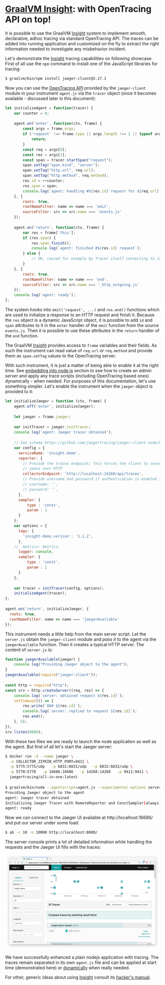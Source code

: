 # [GraalVM Insight](Insight.md): with OpenTracing API on top!

It is possible to use the GraalVM [Insight](Insight.md) system to implement smooth, declarative,
adhoc tracing via standard OpenTracing API. The traces can be added into running
application and customized on the fly to extract the right information needed
to investigate any misbehavior incident.

Let's demonstrate the [Insight](Insight.md) tracing capabilities on following showcase.
First of all use the `npm` command to install one of the JavaScript libraries for tracing:

```bash
$ graalvm/bin/npm install jaeger-client@3.17.1
```

Now you can use the [OpenTracing API](https://github.com/opentracing/opentracing-javascript)
provided by the `jaeger-client` module in your instrument `agent.js` via the `tracer` object
(once it becomes available - discussed later in this document):

```js
let initializeAgent = function(tracer) {
    var counter = 0;

    agent.on('enter', function(ctx, frame) {
        const args = frame.args;
        if ('request' !== frame.type || args.length !== 2 || typeof args[0] !== 'object' || typeof args[1] !== 'object') {
            return;
        }
        const req = args[0];
        const res = args[1];
        const span = tracer.startSpan("request");
        span.setTag("span.kind", "server");
        span.setTag("http.url", req.url);
        span.setTag("http.method", req.method);
        res.id = ++counter;
        res.span = span;
        console.log(`agent: handling #${res.id} request for ${req.url}`);
    }, {
        roots: true,
        rootNameFilter: name => name === 'emit',
        sourceFilter: src => src.name === 'events.js'
    });

    agent.on('return', function(ctx, frame) {
        var res = frame['this'];
        if (res.span) {
            res.span.finish();
            console.log(`agent: finished #${res.id} request`);
        } else {
            // OK, caused for example by Tracer itself connecting to Jaeger server
        }
    }, {
        roots: true,
        rootNameFilter: name => name === 'end',
        sourceFilter: src => src.name === '_http_outgoing.js'
    });
    console.log('agent: ready');
};
```

The system hooks into `emit('request', ...)` and `res.end()` functions
which are used to initialize a response to an HTTP request and finish it.
Because the `res` object is a dynamic JavaScript object, it is possible to
add `id` and `span` attributes to it in the `enter` handler of the `emit` function
from the source `events.js`. Then it is possible to use these attributes
in the `return` handler of the `end` function.

The GraalVM [Insight](Insight.md) provides access to `frame` variables and their fields.
As such the instrument can read value of `req.url` or `req.method` and provide
them as `span.setTag` values to the OpenTracing server.

With such instrument, it is just a matter of being able to enable it
at the right time. See [embedding into node.js](Insight-Embedding.md)
section to see how to create an *admin server* and apply any trace scripts
(including OpenTracing based ones) dynamically - when needed.
For purposes of this documentation, let's use something simpler. Let's enable
the instrument when the `jaeger` object is provided to it:

```js
let initializeJaeger = function (ctx, frame) {
    agent.off('enter', initializeJaeger);

    let jaeger = frame.jaeger;

    var initTracer = jaeger.initTracer;
    console.log('agent: Jaeger tracer obtained');

    // See schema https://github.com/jaegertracing/jaeger-client-node/blob/master/src/configuration.js#L37
    var config = {
      serviceName: 'insight-demo',
      reporter: {
        // Provide the traces endpoint; this forces the client to connect directly to the Collector and send
        // spans over HTTP
        collectorEndpoint: 'http://localhost:14268/api/traces',
        // Provide username and password if authentication is enabled in the Collector
        // username: '',
        // password: '',
      },
      sampler: {
          type : 'const',
          param : 1
      }
    };
    var options = {
      tags: {
        'insight-demo.version': '1.1.2',
      },
    //  metrics: metrics,
      logger: console,
      sampler: {
          type : 'const',
          param : 1
      }
    };

    var tracer = initTracer(config, options);
    initializeAgent(tracer);
};

agent.on('return', initializeJaeger, {
  roots: true,
  rootNameFilter: name => name === 'jaegerAvailable'
});
```

This instrument needs a little help from the main server script. Let the `server.js` obtain
the `jaeger-client` module and *pass it* to the agent via the `jaegerAvailable`
function. Then it creates a typical HTTP server. The content of `server.js` is:

```js
function jaegerAvailable(jaeger) {
    console.log("Providing Jaeger object to the agent");
}
jaegerAvailable(require("jaeger-client"));

const http = require("http");
const srv = http.createServer((req, res) => {
    console.log(`server: obtained request ${res.id}`);
    setTimeout(() => {
        res.write(`OK# ${res.id}`);
        console.log(`server: replied to request ${res.id}`);
        res.end();
    }, 5);
});
srv.listen(8080);
```

With these two files we are ready to launch the node application as well as
the agent. But first of all let's start the Jaeger server:

```bash
$ docker run -d --name jaeger \
  -e COLLECTOR_ZIPKIN_HTTP_PORT=9411 \
  -p 5775:5775/udp   -p 6831:6831/udp   -p 6832:6832/udp \
  -p 5778:5778   -p 16686:16686   -p 14268:14268   -p 9411:9411 \
  jaegertracing/all-in-one:latest

$ graalvm/bin/node --agentscript=agent.js --experimental-options server.js
Providing Jaeger object to the agent
agent: Jaeger tracer obtained
Initializing Jaeger Tracer with RemoteReporter and ConstSampler(always)
agent: ready
```

Now we can connect to the Jaeger UI available at http://localhost:16686/ and
put our server under some load:

```bash
$ ab -c 10 -n 10000 http://localhost:8080/
```

The server console prints a lot of detailed information while handling the requests
and the Jaeger UI fills with the traces:


![Jaeger UI](Insight-Jaeger.png)

We have successfully enhanced a plain nodejs application with tracing. The
traces remain separated in its own `agent.js` file and can be applied
at start time (demonstrated here) or [dynamically](Insight-Embedding.md) when
really needed.

For other, generic ideas about using [Insight](Insight.md)
consult its [hacker's manual](Insight-Manual.md).
